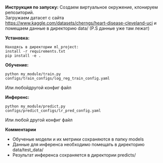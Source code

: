 **Инструкция по запуску:**
Создаем виртуальное окружение, клонируем репозиторий.  
Загружаем датасет с сайта https://www.kaggle.com/datasets/cherngs/heart-disease-cleveland-uci и помещаем данные в директорию data/
(P.S данные уже там лежат)

**Установка:**
```
Находясь в директории ml_project:
install -r requirements.txt
pip install -e .
```

**Обучение:**
```
python my_module/train.py configs/train_configs/log_reg_train_config.yaml 
```
Или любойдругой конфиг файл

**Инференс:**
```
python my_module/predict.py configs/predict_configs/lr_pred_config.yaml 
```
Или любой другой конфиг файл

**Комментарии**
* Обученые модели и их метрики сохраняются в папку models 
* Данные для инференса необходимо помещать в директорию data/test_data/
* Результат инференса сохраняется в директории predicts/
